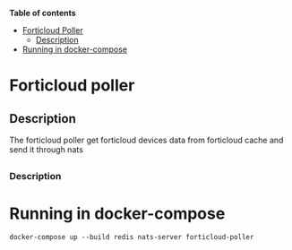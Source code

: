**Table of contents**

- [Forticloud Poller](#forticloud-poller)
  - [Description](#forticloud-poller-description)
- [Running in docker-compose](#running-in-docker-compose)

# Forticloud poller

## Description <a name="forticloud-poller-description"></a>

The forticloud poller get forticloud devices data from forticloud cache and send it through nats

## 

### Description <a name="_description"></a>

# Running in docker-compose

`docker-compose up --build redis nats-server forticloud-poller`
